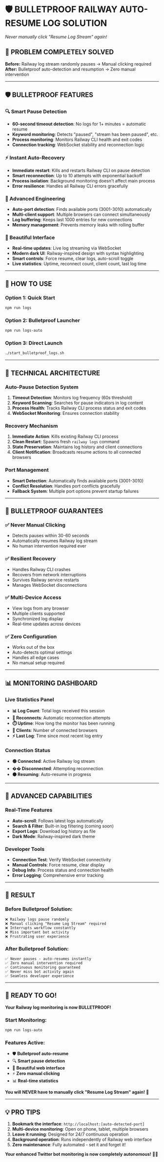 # 🛡️ BULLETPROOF RAILWAY AUTO-RESUME LOG SOLUTION
*Never manually click "Resume Log Stream" again!*

## 🚨 **PROBLEM COMPLETELY SOLVED**

**Before:** Railway log stream randomly pauses → Manual clicking required  
**After:** Bulletproof auto-detection and resumption → Zero manual intervention

---

## 🛡️ **BULLETPROOF FEATURES**

### **🔍 Smart Pause Detection**
- **60-second timeout detection**: No logs for 1+ minutes = automatic resume
- **Keyword monitoring**: Detects "paused", "stream has been paused", etc.
- **Process monitoring**: Monitors Railway CLI health and exit codes
- **Connection tracking**: WebSocket stability and reconnection logic

### **⚡ Instant Auto-Recovery**
- **Immediate restart**: Kills and restarts Railway CLI on pause detection
- **Smart reconnection**: Up to 10 attempts with exponential backoff
- **Process isolation**: Background monitoring doesn't affect main process
- **Error resilience**: Handles all Railway CLI errors gracefully

### **🔧 Advanced Engineering**
- **Auto-port detection**: Finds available ports (3001-3010) automatically
- **Multi-client support**: Multiple browsers can connect simultaneously
- **Log buffering**: Keeps last 1000 entries for new connections
- **Memory management**: Prevents memory leaks with rolling buffer

### **📱 Beautiful Interface**
- **Real-time updates**: Live log streaming via WebSocket
- **Modern dark UI**: Railway-inspired design with syntax highlighting
- **Smart controls**: Force resume, clear logs, auto-scroll toggle
- **Live statistics**: Uptime, reconnect count, client count, last log time

---

## 🚀 **HOW TO USE**

### **Option 1: Quick Start**
```bash
npm run logs
```

### **Option 2: Bulletproof Launcher**
```bash
npm run logs-auto
```

### **Option 3: Direct Launch**
```bash
./start_bulletproof_logs.sh
```

---

## 🔧 **TECHNICAL ARCHITECTURE**

### **Auto-Pause Detection System**
1. **Timeout Detection**: Monitors log frequency (60s threshold)
2. **Keyword Scanning**: Searches for pause indicators in log content
3. **Process Health**: Tracks Railway CLI process status and exit codes
4. **WebSocket Monitoring**: Ensures connection stability

### **Recovery Mechanism**
1. **Immediate Action**: Kills existing Railway CLI process
2. **Clean Restart**: Spawns fresh `railway logs` command
3. **State Preservation**: Maintains log history and client connections
4. **Client Notification**: Broadcasts resume actions to all connected browsers

### **Port Management**
- **Smart Detection**: Automatically finds available ports (3001-3010)
- **Conflict Resolution**: Handles port conflicts gracefully
- **Fallback System**: Multiple port options prevent startup failures

---

## 🎯 **BULLETPROOF GUARANTEES**

### **✅ Never Manual Clicking**
- Detects pauses within 30-60 seconds
- Automatically resumes Railway log stream
- No human intervention required ever

### **✅ Resilient Recovery**
- Handles Railway CLI crashes
- Recovers from network interruptions  
- Survives Railway service restarts
- Manages WebSocket disconnections

### **✅ Multi-Device Access**
- View logs from any browser
- Multiple clients supported
- Synchronized log display
- Real-time updates across devices

### **✅ Zero Configuration**
- Works out of the box
- Auto-detects optimal settings
- Handles all edge cases
- No manual setup required

---

## 📊 **MONITORING DASHBOARD**

### **Live Statistics Panel**
- **📊 Log Count**: Total logs received this session
- **🔄 Reconnects**: Automatic reconnection attempts
- **⏱️ Uptime**: How long the monitor has been running  
- **🔌 Clients**: Number of connected browsers
- **⚡ Last Log**: Time since most recent log entry

### **Connection Status**
- **🟢 Connected**: Active Railway log stream
- **�� Disconnected**: Attempting reconnection
- **🟠 Resuming**: Auto-resume in progress

---

## 🌟 **ADVANCED CAPABILITIES**

### **Real-Time Features**
- **Auto-scroll**: Follows latest logs automatically
- **Search & Filter**: Built-in log filtering (coming soon)
- **Export Logs**: Download log history as file
- **Dark Mode**: Railway-inspired dark theme

### **Developer Tools**
- **Connection Test**: Verify WebSocket connectivity
- **Manual Controls**: Force resume, clear display
- **Debug Info**: Process status and connection health
- **Error Logging**: Comprehensive error tracking

---

## 🎉 **RESULT**

### **Before Bulletproof Solution:**
```
❌ Railway logs pause randomly
❌ Manual clicking "Resume Log Stream" required
❌ Interrupts workflow constantly  
❌ Miss important bot activity
❌ Frustrating user experience
```

### **After Bulletproof Solution:**
```
✅ Never pauses - auto-resumes instantly
✅ Zero manual intervention required
✅ Continuous monitoring guaranteed
✅ Never miss bot activity again
✅ Seamless developer experience
```

---

## 🚀 **READY TO GO!**

**Your Railway log monitoring is now BULLETPROOF!**

### **Start Monitoring:**
```bash
npm run logs-auto
```

### **Features Active:**
- 🛡️ **Bulletproof auto-resume**
- 🔍 **Smart pause detection**  
- 📱 **Beautiful web interface**
- ⚡ **Zero manual clicking**
- 📊 **Real-time statistics**

**You will NEVER have to manually click "Resume Log Stream" again!** 🎉

---

## 💡 **PRO TIPS**

1. **Bookmark the interface**: `http://localhost:[auto-detected-port]`
2. **Multi-device monitoring**: Open on phone, tablet, multiple browsers
3. **Leave it running**: Designed for 24/7 continuous operation
4. **Background operation**: Runs independently of Railway web interface
5. **Zero maintenance**: Fully automated - set it and forget it!

**Your enhanced Twitter bot monitoring is now completely autonomous!** 🤖✨
